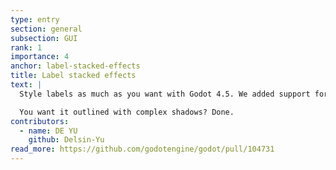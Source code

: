 ```yaml
---
type: entry
section: general
subsection: GUI
rank: 1
importance: 4
anchor: label-stacked-effects
title: Label stacked effects
text: |
  Style labels as much as you want with Godot 4.5. We added support for stacked layers of effects; no cumbersome workarounds required.

  You want it outlined with complex shadows? Done.
contributors:
  - name: DE YU
    github: Delsin-Yu
read_more: https://github.com/godotengine/godot/pull/104731
---
```

